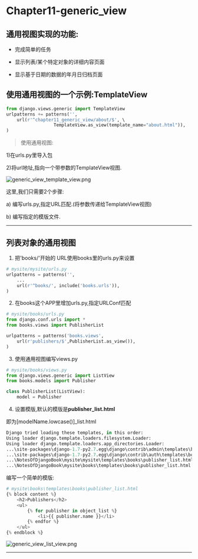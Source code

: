 # Chapter11-generic_view

## 通用视图实现的功能:

* 完成简单的任务

* 显示列表/某个特定对象的详细内容页面

* 显示基于日期的数据的年月日归档页面

## 使用通用视图的一个示例:TemplateView

```python
from django.views.generic import TemplateView
urlpatterns += patterns('',
    url(r'^chapter11_generic_view/about/$', \ 
                  TemplateView.as_view(template_name="about.html")),
)
```
> 使用通用视图:

1)在urls.py里导入包

2)将url地址,指向一个带参数的TemplateView视图.

![generic_view_template_view.png](https://raw.githubusercontent.com/urmyfaith/NotesOfDjangoBook/master/notes/images/generic_view_template_view.png)

这里,我们只需要2个步骤:

a) 编写urls.py,指定URL匹配.(将参数传递给TemplateView视图)

b) 编写指定的模版文件.

---

## 列表对象的通用视图

1) 把'books/'开始的 URL使用books里的urls.py来设置
```python
# mysite/mysite/urls.py
urlpatterns = patterns('',
    ...
    url(r'^books/', include('books.urls')),
)
```

2) 在books这个APP里增加urls.py,指定URLConf匹配
```python
# mysite/books/urls.py
from django.conf.urls import *
from books.views import PublisherList

urlpatterns = patterns('books.views',
    url(r'publishers/$',PublisherList.as_view()),
)
```
3) 使用通用视图编写views.py
```python
# mysite/books/views.py
from django.views.generic import ListView
from books.models import Publisher

class PublisherList(ListView):
    model = Publisher
```

4) 设置模版,默认的模版是**publisher_list.html**

即为[modelName.lowcase()]_list.html

```python
Django tried loading these templates, in this order:
Using loader django.template.loaders.filesystem.Loader:
Using loader django.template.loaders.app_directories.Loader:
...\site-packages\django-1.7-py2.7.egg\django\contrib\admin\templates\books\publisher_list.html (File does not exist)
...\site-packages\django-1.7-py2.7.egg\django\contrib\auth\templates\books\publisher_list.html (File does not exist)
...\NotesOfDjangoBook\mysite\mysite\templates\books\publisher_list.html (File does not exist)
...\NotesOfDjangoBook\mysite\books\templates\books\publisher_list.html (File does not exist)
```

编写一个简单的模版:
```python
# mysite\books\templates\books\publisher_list.html
{% block content %}
    <h2>Publishers</h2>
    <ul>
        {% for publisher in object_list %}
            <li>{{ publisher.name }}</li>
        {% endfor %}
    </ul>
{% endblock %}
```
![generic_view_list_view.png](https://raw.githubusercontent.com/urmyfaith/NotesOfDjangoBook/master/notes/images/generic_view_list_view.png)

---